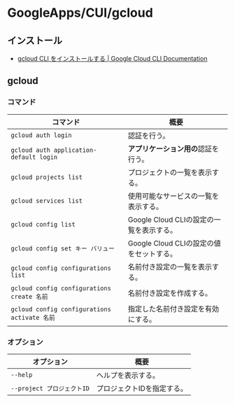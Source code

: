 # GoogleApps/CUI/gcloud

## インストール

- [gcloud CLI をインストールする  |  Google Cloud CLI Documentation](https://cloud.google.com/sdk/docs/install?hl=ja)

## gcloud

### コマンド

| コマンド                                     | 概要                                     |
| -------------------------------------------- | ---------------------------------------- |
| `gcloud auth login`                          | 認証を行う。                             |
| `gcloud auth application-default login`      | **アプリケーション用の**認証を行う。     |
| `gcloud projects list`                       | プロジェクトの一覧を表示する。           |
| `gcloud services list`                       | 使用可能なサービスの一覧を表示する。     |
| `gcloud config list`                         | Google Cloud CLIの設定の一覧を表示する。 |
| `gcloud config set キー バリュー`            | Google Cloud CLIの設定の値をセットする。 |
| `gcloud config configurations list`          | 名前付き設定の一覧を表示する。           |
| `gcloud config configurations create 名前`   | 名前付き設定を作成する。                 |
| `gcloud config configurations activate 名前` | 指定した名前付き設定を有効にする。       |

### オプション

| オプション                 | 概要                       |
| -------------------------- | -------------------------- |
| `--help`                   | ヘルプを表示する。         |
| `--project プロジェクトID` | プロジェクトIDを指定する。 |
